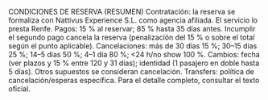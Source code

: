 CONDICIONES DE RESERVA (RESUMEN)
Contratación: la reserva se formaliza con Nattivus Experience S.L. como agencia afiliada. El servicio lo presta Renfe.
Pagos: 15 % al reservar; 85 % hasta 35 días antes. Incumplir el segundo pago cancela la reserva (penalización del 15 % o sobre el total según el punto aplicable).
Cancelaciones: más de 30 días 15 %; 30–15 días 25 %; 14–5 días 50 %; 4–1 día 80 %; <24 h/no show 100 %.
Cambios: fecha (ver plazos y 15 % entre 120 y 31 días); identidad (1 pasajero en doble hasta 5 días). Otros supuestos se consideran cancelación.
Transfers: política de cancelación/esperas específica.
Para el detalle completo, consultar el texto oficial.
